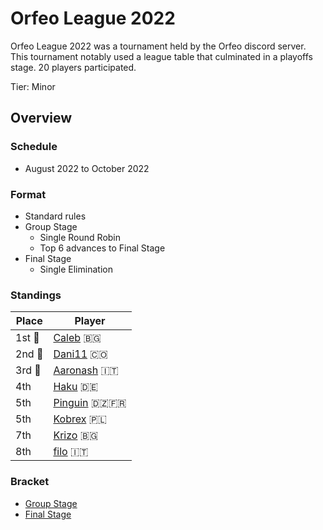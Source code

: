# Orfeo League 2022

Orfeo League 2022 was a tournament held by the Orfeo discord server. This tournament notably used a league table that culminated in a playoffs stage. 20 players participated.

Tier: Minor

## Overview

### Schedule
- August 2022 to October 2022

### Format
- Standard rules
- Group Stage
    - Single Round Robin
    - Top 6 advances to Final Stage
- Final Stage
    - Single Elimination

### Standings

|Place|Player|
|-|-|
|1st :1st_place_medal:| [Caleb](../../players/bulgarian/caleb.md) :bulgaria: |
|2nd :2nd_place_medal:| [Dani11](../../players/colombian/dani11.md) :colombia: |
|3rd :3rd_place_medal:| [Aaronash](../../players/italian/aaronash.md) :it: |
|4th| [Haku](../../players/german/haku.md) :de: |
|5th| [Pinguin](../../players/french/pinguin.md) :algeria::fr: |
|5th| [Kobrex](../../players/polish/kobr3x.md) :poland: |
|7th| [Krizo](../../players/bulgarian/krizo.md) :bulgaria: |
|8th| [filo](../../players/italian/filo.md) :it: |

### Bracket

- [Group Stage](https://challonge.com/czwgvlni)
- [Final Stage](https://challonge.com/1z62vq51)

